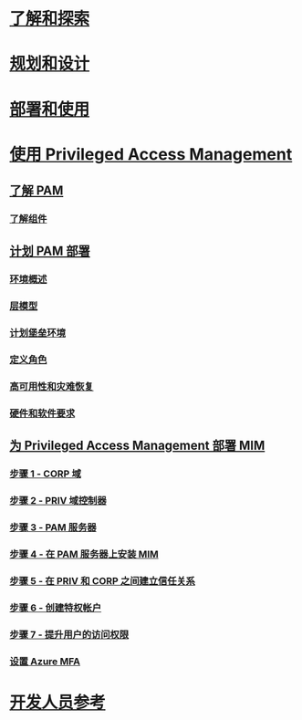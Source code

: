 # [了解和探索](/microsoft-identity-manager/understand-explore/microsoft-identity-manager-2016)
# [规划和设计](/microsoft-identity-manager/plan-design/microsoft-identity-manager-2016-supported-platforms)
# [部署和使用](/microsoft-identity-manager/deploy-use/microsoft-identity-manager-deploy)
# [使用 Privileged Access Management](privileged-identity-management-for-active-directory-domain-services.md)
## [了解 PAM](privileged-identity-management-for-active-directory-domain-services.md)
### [了解组件](principles-of-operation.md)
## [计划 PAM 部署](environment-overview.md)
### [环境概述](environment-overview.md)
### [层模型](tier-model-for-partitioning-administrative-privileges.md)
### [计划堡垒环境](planning-bastion-environment.md)
### [定义角色](defining-roles-for-pam.md)
### [高可用性和灾难恢复](high-availability-disaster-recovery-considerations-bastion-environment.md)
### [硬件和软件要求](hardware-software-requirements.md)
## [为 Privileged Access Management 部署 MIM](configuring-mim-environment-for-pam.md)
### [步骤 1 - CORP 域](step-1-prepare-corp-domain.md)
### [步骤 2 - PRIV 域控制器](step-2-prepare-priv-domain-controller.md)
### [步骤 3 - PAM 服务器](step-3-prepare-pam-server.md)
### [步骤 4 - 在 PAM 服务器上安装 MIM](step-4-install-mim-components-on-pam-server.md)
### [步骤 5 - 在 PRIV 和 CORP 之间建立信任关系](step-5-establish-trust-between-priv-corp-forests.md)
### [步骤 6 - 创建特权帐户](step-6-transition-group-to-pam.md)
### [步骤 7 - 提升用户的访问权限](step-7-elevate-user-access.md)
### [设置 Azure MFA](use-azure-mfa-for-activation.md)
# [开发人员参考](/microsoft-identity-manager/reference/microsoft-identity-manager-2016-developer-reference)


<!--HONumber=Jun16_HO3-->


